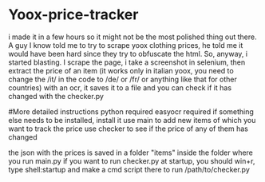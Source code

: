 # Yoox-price-tracker

i made it in a few hours so it might not be the most polished thing out there. A guy I know told me to try to scrape yoox clothing prices, he told me it would have been hard since they try to obfuscate the html. So, anyway, i started blasting. I scrape the page, i take a screenshot in selenium, then extract the price of an item (it works only in italian yoox, you need to change the /it/ in the code to /de/ or /fr/ or anything like that for other countries) with an ocr, it saves it to a file and you can check if it has changed with the checker.py

#More detailed instructions
python required
easyocr required
if something else needs to be installed, install it
use main to add new items of which you want to track the price
use checker to see if the price of any of them has changed

the json with the prices is saved in a folder "items" inside the folder where you run main.py
if you want to run checker.py at startup, you should win+r, type shell:startup and make a cmd script there to run /path/to/checker.py

